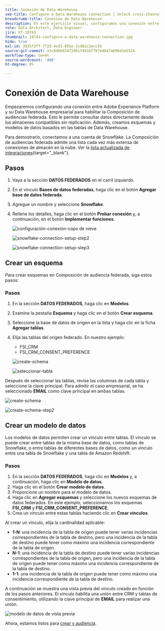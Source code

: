 ```yaml
---
title: Conexión de Data Warehouse
seo-title: Configure a Data Warehouse connection | Unlock cross-channel insights with Federated Audience Composition
breadcrumb-title: Conexión de Data Warehouse
description: En este ejercicio visual, configuramos una conexión entre Adobe Experience Platform y su Data Warehouse empresarial para habilitar la Composición federada de audiencias.
role: Data Architect, Data Engineer
jira: KT-18743
thumbnail: 18743-configure-a-data-warehouse-connection.jpg
hide: true
exl-id: 3935f3ff-7728-4cd1-855e-2cd02c2ecc59
source-git-commit: a3c8d8b03472d01f491bf787ed647a696d3a5524
workflow-type: tm+mt
source-wordcount: '488'
ht-degree: 0%

---
```


# Conexión de Data Warehouse

Empezaremos configurando una conexión entre Adobe Experience Platform y su Data Warehouse empresarial para habilitar la Composición de audiencias federada. Esto le permite consultar datos directamente desde los almacenes compatibles sin replicación. Además, creamos esquemas y modelos de datos basados en las tablas de Data Warehouse.

Para demostrarlo, conectamos a una cuenta de Snowflake. La Composición de audiencias federada admite una lista cada vez más extensa de conexiones de almacén en la nube. Ver la [lista actualizada de integraciones](https://experienceleague.adobe.com/en/docs/federated-audience-composition/using/start/access-prerequisites){target="_blank"}.

## Pasos

1. Vaya a la sección **DATOS FEDERADOS** en el carril izquierdo.
2. En el vínculo **Bases de datos federadas**, haga clic en el botón **Agregar base de datos federada**.
3. Agregue un nombre y seleccione **Snowflake**.
4. Rellene los detalles, haga clic en el botón **Probar conexión** y, a continuación, en el botón **Implementar funciones**.

   ![configuración-conexión-copo de nieve](assets/snowflake-connection-setup.png)

   ![snowflake-connection-setup-step2](assets/snowflake-connection-setup-step2.png)

   ![snowflake-connection-setup-step3](assets/snowflake-connection-setup-step3.png)

## Crear un esquema

Para crear esquemas en Composición de audiencia federada, siga estos pasos:

### Pasos

1. En la sección **DATOS FEDERADOS**, haga clic en **Modelos**.
2. Examine la pestaña **Esquema** y haga clic en el botón **Crear esquema**.
3. Seleccione la base de datos de origen en la lista y haga clic en la ficha **Agregar tablas**.
4. Elija las tablas del origen federado. En nuestro ejemplo:
   - FSI_CRM
   - FSI_CRM_CONSENT_PREFERENCE

   ![create-schema](assets/create-schema.png)

   ![seleccionar-tabla](assets/select-table.png)

Después de seleccionar las tablas, revise las columnas de cada tabla y seleccione la clave principal. Para admitir el caso empresarial, se ha seleccionado **EMAIL** como clave principal en ambas tablas.

![create-schema](assets/create-schema.png)

![create-schema-step2](assets/create-schema-step2.png)

## Crear un modelo de datos

Los modelos de datos permiten crear un vínculo entre tablas. El vínculo se puede crear entre tablas de la misma base de datos, como tablas de Snowflake, o entre tablas de diferentes bases de datos, como un vínculo entre una tabla de Snowflake y una tabla de Amazon Redshift.

### Pasos

1. En la sección **DATOS FEDERADOS**, haga clic en **Modelos** y, a continuación, haga clic en **Modelo de datos**.
2. Haga clic en el botón **Crear modelo de datos**.
3. Proporcione un nombre para el modelo de datos.
4. Haga clic en **Agregar esquemas** y seleccione los nuevos esquemas de datos federados. En este ejemplo, seleccionamos los esquemas **FSI_CRM** y **FSI_CRM_CONSENT_PREFERENCE**.
5. Crea un vínculo entre estas tablas haciendo clic en **Crear vínculos**.

Al crear un vínculo, elija la cardinalidad aplicable:

- **1-N**: una incidencia de la tabla de origen puede tener varias incidencias correspondientes de la tabla de destino, pero una incidencia de la tabla de destino puede tener como máximo una incidencia correspondiente de la tabla de origen.
- **N-1**: una incidencia de la tabla de destino puede tener varias incidencias correspondientes de la tabla de origen, pero una incidencia de la tabla de origen puede tener como máximo una incidencia correspondiente de la tabla de destino.
- **1-1**: una incidencia de la tabla de origen puede tener como máximo una incidencia correspondiente de la tabla de destino.

A continuación se muestra una vista previa del vínculo creado en función de los pasos anteriores. El vínculo habilita una unión entre CRM y tablas de consentimiento, utilizando la clave principal de **EMAIL** para realizar una unión.

![modelo de datos de vista previa](assets/preview-data-model.png)

Ahora, estamos listos para [crear y audiencia](audience-creation-exercise.md).
